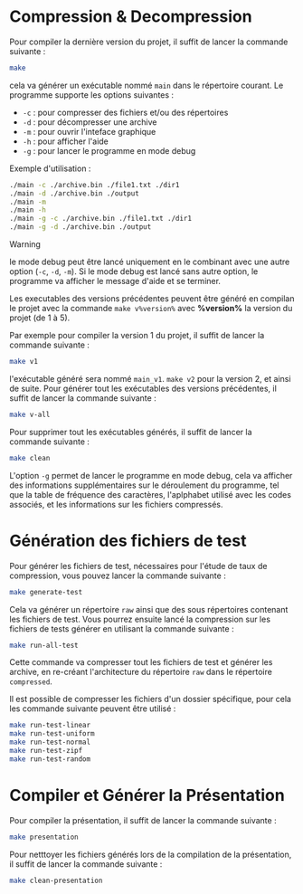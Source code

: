 # Compression & Decompression

Pour compiler la dernière version du projet, il suffit de lancer la commande suivante :

```bash
make
```

cela va générer un exécutable nommé `main` dans le répertoire courant.
Le programme supporte les options suivantes :

- `-c` : pour compresser des fichiers et/ou des répertoires
- `-d` : pour décompresser une archive
- `-m` : pour ouvrir l'inteface graphique
- `-h` : pour afficher l'aide
- `-g` : pour lancer le programme en mode debug

Exemple d'utilisation :

```bash
./main -c ./archive.bin ./file1.txt ./dir1
./main -d ./archive.bin ./output
./main -m
./main -h
./main -g -c ./archive.bin ./file1.txt ./dir1
./main -g -d ./archive.bin ./output
```

> [!WARNING]
> le mode debug peut être lancé uniquement en le combinant avec une autre option (`-c`, `-d`, `-m`).
> Si le mode debug est lancé sans autre option, le programme va afficher le message d'aide et se terminer.


Les executables des versions précédentes peuvent être généré en compilan le projet avec la commande
`make v%version%` avec **%version%** la version du projet (de 1 à 5).

Par exemple pour compiler la version 1 du projet, il suffit de lancer la commande suivante :

```bash
make v1
```

l'exécutable généré sera nommé `main_v1`.
`make v2` pour la version 2, et ainsi de suite.
Pour générer tout les exécutables des versions précédentes, il suffit de lancer la commande suivante :

```bash
make v-all
```

Pour supprimer tout les exécutables générés, il suffit de lancer la commande suivante :

```bash
make clean
```

L'option `-g` permet de lancer le programme en mode debug, cela va afficher des informations supplémentaires sur le déroulement du programme,
tel que la table de fréquence des caractères, l'aplphabet utilisé avec les codes associés, et les informations sur les fichiers compressés.

# Génération des fichiers de test

Pour générer les fichiers de test, nécessaires pour l'étude de taux de compression, vous pouvez lancer la commande suivante :

```bash
make generate-test
```

Cela va générer un répertoire `raw` ainsi que des sous répertoires contenant les fichiers de test.
Vous pourrez ensuite lancé la compression sur les fichiers de tests générer en utilisant la commande suivante :

```bash
make run-all-test
```

Cette commande va compresser tout les fichiers de test et générer les archive, en re-créant l'architecture du répertoire `raw` dans le répertoire `compressed`.

Il est possible de compresser les fichiers d'un dossier spécifique, pour cela les commande suivante peuvent être utilisé :

```bash
make run-test-linear
make run-test-uniform
make run-test-normal
make run-test-zipf
make run-test-random
```

# Compiler et Générer la Présentation

Pour compiler la présentation, il suffit de lancer la commande suivante :

```bash
make presentation
```

Pour netttoyer les fichiers générés lors de la compilation de la présentation, il suffit de lancer la commande suivante :

```bash
make clean-presentation
```
